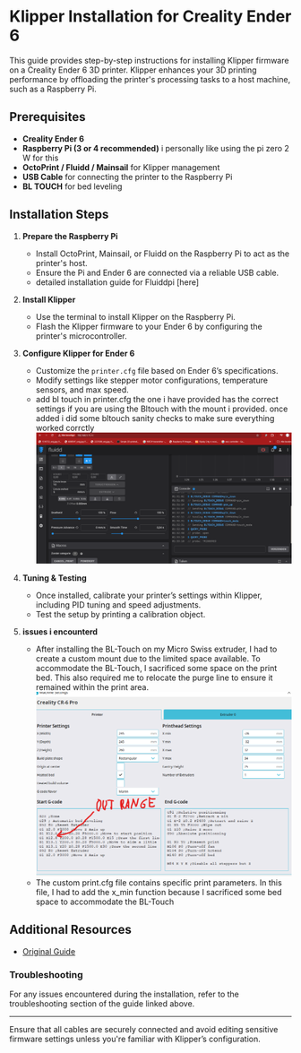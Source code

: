 # Klipper Installation for Creality Ender 6

This guide provides step-by-step instructions for installing Klipper firmware on a Creality Ender 6 3D printer. Klipper enhances your 3D printing performance by offloading the printer's processing tasks to a host machine, such as a Raspberry Pi.

## Prerequisites
- **Creality Ender 6**
- **Raspberry Pi (3 or 4 recommended)** i personally like using the pi zero 2 W for this
- **OctoPrint / Fluidd / Mainsail** for Klipper management 
- **USB Cable** for connecting the printer to the Raspberry Pi
- **BL TOUCH** for bed leveling
  

## Installation Steps

1. **Prepare the Raspberry Pi**
   - Install OctoPrint, Mainsail, or Fluidd on the Raspberry Pi to act as the printer's host.
   - Ensure the Pi and Ender 6 are connected via a reliable USB cable.
   - detailed installation guide for Fluiddpi [here]

2. **Install Klipper**
   - Use the terminal to install Klipper on the Raspberry Pi.
   - Flash the Klipper firmware to your Ender 6 by configuring the printer's microcontroller.

3. **Configure Klipper for Ender 6**
   - Customize the `printer.cfg` file based on Ender 6’s specifications.
   - Modify settings like stepper motor configurations, temperature sensors, and max speed.
   - add bl touch in printer.cfg the one i have provided has the correct settings if you are using the Bltouch with the mount i provided. once added i did some bltouch sanity checks to make sure everything worked 
     corrctly
     ![BlTouch](Resources/bltouch_checks.png)

4. **Tuning & Testing**
   - Once installed, calibrate your printer’s settings within Klipper, including PID tuning and speed adjustments.
   - Test the setup by printing a calibration object.
5. **issues i encounterd**
    - After installing the BL-Touch on my Micro Swiss extruder, I had to create a custom mount due to the limited space available. To accommodate the BL-Touch, I sacrificed some space on the print bed. This also        required me to relocate the purge line to ensure it remained within the print area.
![Purge line adjustment](Resources/outOfRange.png)
    - The custom print.cfg file contains specific print parameters. In this file, I had to add the x_min function because I sacrificed some bed space to accommodate the BL-Touch
      

## Additional Resources
- [Original Guide](https://3dprintbeginner.com/how-to-install-klipper-on-creality-ender-6/) 

### Troubleshooting
For any issues encountered during the installation, refer to the troubleshooting section of the guide linked above.

---

Ensure that all cables are securely connected and avoid editing sensitive firmware settings unless you're familiar with Klipper’s configuration.
